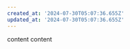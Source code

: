 ```yaml
---
created_at: '2024-07-30T05:07:36.655Z'
updated_at: '2024-07-30T05:07:36.655Z'
---
```


content
content
